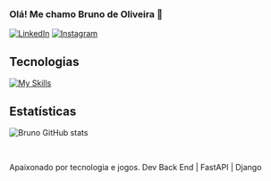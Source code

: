 ### Olá! Me chamo Bruno de Oliveira 👋

[![LinkedIn](https://img.shields.io/badge/LinkedIn-0077B5?style=for-the-badge&logo=linkedin&logoColor=white)](https://www.linkedin.com/in/brunoliy/)
[![Instagram](https://img.shields.io/badge/Instagram-E4405F?style=for-the-badge&logo=instagram&logoColor=white)](https://www.instagram.com/bruno_oli1/)


## Tecnologias 
[![My Skills](https://skillicons.dev/icons?i=py,fastapi,django,cs,mongodb,docker,unity)](https://skillicons.dev)


  ## Estatísticas
  
  ![Bruno GitHub stats](https://github-readme-stats.vercel.app/api?username=Brunoliy&show_icons=true&theme=onedark)
  
<br>

Apaixonado por tecnologia e jogos. Dev Back End | FastAPI | Django
